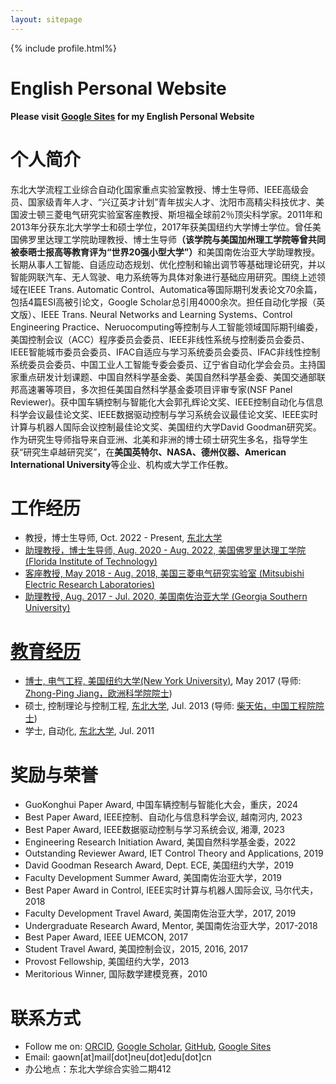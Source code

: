 ```yaml
---
layout: sitepage
---
```


[comment]: # (Insert my picture)
{% include profile.html%}

[comment]: # (Insert my resume below)


# English Personal Website
<strong> Please visit [Google Sites](https://sites.google.com/view/weinangao) for my English Personal Website </strong>


# 个人简介
东北大学流程工业综合自动化国家重点实验室教授、博士生导师、IEEE高级会员、国家级青年人才、“兴辽英才计划”青年拔尖人才、沈阳市高精尖科技优才、美国波士顿三菱电气研究实验室客座教授、斯坦福全球前2％顶尖科学家。2011年和2013年分获东北大学学士和硕士学位，2017年获美国纽约大学博士学位。曾任美国佛罗里达理工学院助理教授、博士生导师<strong>（该学院与美国加州理工学院等曾共同被泰晤士报高等教育评为“世界20强小型大学”）</strong>和美国南佐治亚大学助理教授。长期从事人工智能、自适应动态规划、优化控制和输出调节等基础理论研究，并以智能网联汽车、无人驾驶、电力系统等为具体对象进行基础应用研究。围绕上述领域在IEEE Trans. Automatic Control、Automatica等国际期刊发表论文70余篇，包括4篇ESI高被引论文，Google Scholar总引用4000余次。担任自动化学报（英文版）、IEEE Trans. Neural Networks and Learning Systems、Control Engineering Practice、Neruocomputing等控制与人工智能领域国际期刊编委，美国控制会议（ACC）程序委员会委员、IEEE非线性系统与控制委员会委员、IEEE智能城市委员会委员、IFAC自适应与学习系统委员会委员、IFAC非线性控制系统委员会委员、中国工业人工智能专委会委员、辽宁省自动化学会会员。主持国家重点研发计划课题、中国自然科学基金委、美国自然科学基金委、美国交通部联邦高速署等项目，多次担任美国自然科学基金委项目评审专家(NSF Panel Reviewer)。获中国车辆控制与智能化大会郭孔辉论文奖、IEEE控制自动化与信息科学会议最佳论文奖、IEEE数据驱动控制与学习系统会议最佳论文奖、IEEE实时计算与机器人国际会议控制最佳论文奖、美国纽约大学David Goodman研究奖。作为研究生导师指导来自亚洲、北美和非洲的博士硕士研究生多名，指导学生获“研究生卓越研究奖”，在<strong>美国英特尔、NASA、德州仪器、American International University</strong>等企业、机构或大学工作任教。

# 工作经历
* 教授，博士生导师, Oct. 2022 - Present, <a href="http://www.neu.edu.cn">东北大学 
* 助理教授，博士生导师, Aug. 2020 - Aug. 2022, <a href="http://www.fit.edu">美国佛罗里达理工学院 (Florida Institute of Technology)
* 客座教授, May 2018 - Aug. 2018, <a href="http://www.merl.com">美国三菱电气研究实验室 (Mitsubishi Electric Research Laboratories)
* 助理教授, Aug. 2017 - Jul. 2020, <a href="http://www.georgiasouthern.edu">美国南佐治亚大学 (Georgia Southern University)
  
# 教育经历
* 博士, 电气工程, <a href="http://www.nyu.edu">美国纽约大学(New York University)</a>, May 2017 (导师: <a href="http://engineering.nyu.edu/people/zhong-ping-jiang">Zhong-Ping Jiang，欧洲科学院院士</a>)
* 硕士, 控制理论与控制工程, <a href="http://www.neu.edu.cn/">东北大学</a>, Jul. 2013 (导师: <a href="http://www.ise.neu.edu.cn/2019/0109/c1432a8406/page.htm">柴天佑，中国工程院院士</a>)
* 学士, 自动化, <a href="http://www.neu.edu.cn">东北大学</a>, Jul. 2011

# 奖励与荣誉

* GuoKonghui Paper Award, 中国车辆控制与智能化大会，重庆，2024
* Best Paper Award, IEEE控制、自动化与信息科学会议, 越南河内, 2023  
* Best Paper Award, IEEE数据驱动控制与学习系统会议, 湘潭, 2023
* Engineering Research Initiation Award, 美国自然科学基金委，2022
* Outstanding Reviewer Award, IET Control Theory and Applications, 2019
* David Goodman Research Award, Dept. ECE, 美国纽约大学，2019
* Faculty Development Summer Award, 美国南佐治亚大学，2019
* Best Paper Award in Control, IEEE实时计算与机器人国际会议, 马尔代夫，2018
* Faculty Development Travel Award, 美国南佐治亚大学，2017, 2019
* Undergraduate Research Award, Mentor, 美国南佐治亚大学，2017-2018
* Best Paper Award, IEEE UEMCON, 2017
* Student Travel Award, 美国控制会议，2015, 2016, 2017 
* Provost Fellowship, 美国纽约大学，2013 
* Meritorious Winner, 国际数学建模竞赛，2010
  
# 联系方式
* Follow me on:
[ORCID](https://orcid.org/0000-0001-7921-018X),
[Google Scholar](https://scholar.google.com/citations?user=XNYwzswAAAAJ&hl),
[GitHub](https://github.com/WeinanGao/),
[Google Sites](https://sites.google.com/view/weinangao)
* Email: gaown[at]mail[dot]neu[dot]edu[dot]cn
* 办公地点：东北大学综合实验二期412

